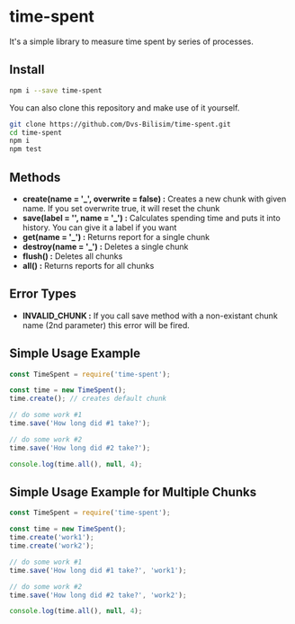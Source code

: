# time-spent

It's a simple library to measure time spent by series of processes.

## Install

```bash
npm i --save time-spent
```

You can also clone this repository and make use of it yourself.

```bash
git clone https://github.com/Dvs-Bilisim/time-spent.git
cd time-spent
npm i
npm test
```

## Methods

- **create(name = '_', overwrite = false) :** Creates a new chunk with given name. If you set overwrite true, it will reset the chunk
- **save(label = '', name = '_') :** Calculates spending time and puts it into history. You can give it a label if you want
- **get(name = '_') :** Returns report for a single chunk
- **destroy(name = '_') :** Deletes a single chunk
- **flush() :** Deletes all chunks
- **all() :** Returns reports for all chunks

## Error Types

- **INVALID_CHUNK :** If you call save method with a non-existant chunk name (2nd parameter) this error will be fired.

## Simple Usage Example

```js
const TimeSpent = require('time-spent');

const time = new TimeSpent();
time.create(); // creates default chunk

// do some work #1
time.save('How long did #1 take?');

// do some work #2
time.save('How long did #2 take?');

console.log(time.all(), null, 4);
```

## Simple Usage Example for Multiple Chunks

```js
const TimeSpent = require('time-spent');

const time = new TimeSpent();
time.create('work1');
time.create('work2');

// do some work #1
time.save('How long did #1 take?', 'work1');

// do some work #2
time.save('How long did #2 take?', 'work2');

console.log(time.all(), null, 4);
```